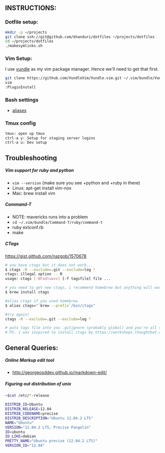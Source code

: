 ## INSTRUCTIONS:

### Dotfile setup:

```bash
mkdir -p ~/projects
git clone ssh://git@github.com/khanduri/dotfiles ~/projects/dotfiles
cd ~/projects/dotfiles
./makesymlinks.sh
```

### Vim Setup:

I use [vundle](https://github.com/gmarik/Vundle.vim) as my vim package manager. Hence we'll need to get that first. 

```bash
git clone https://github.com/VundleVim/Vundle.vim.git ~/.vim/bundle/Vundle.vim
vim
:PluginInstall
```

### Bash settings
 - [aliases](https://github.com/khanduri/dotfiles/blob/master/bash_aliases)

### Tmux config
```bash
tmux: open up tmux
ctrl-a y: Setup for staging server logins
ctrl-a u: Dev setup
```

## Troubleshooting

##### Vim support for ruby and python
- `vim --version` (make sure you see +python and +ruby in there)
- Linux: apt-get install vim-nox
- Mac: brew install vim

##### Command-T
- NOTE: mavericks runs into a problem
- `cd ~/.vim/bundle/Command-T/ruby/command-t`
- ruby extconf.rb
- make

##### CTags
https://gist.github.com/nazgob/1570678
```bash
# you have ctags but it does not work...
$ ctags -R --exclude=.git --exclude=log *
ctags: illegal option -- R
usage: ctags [-BFadtuwvx] [-f tagsfile] file ...

# you need to get new ctags, i recommend homebrew but anything will work
$ brew install ctags

#alias ctags if you used homebrew
$ alias ctags="`brew --prefix`/bin/ctags"

#try again!
ctags -R --exclude=.git --exclude=log *

# puts tags file into you .gitignore (probably global) and you're all set!
# PS. i was inspired to install ctags by https://workshops.thoughtbot.com/vim video by @r00k, thanks man!
```

## General Queries:

##### Online Markup edit tool
- http://georgeosddev.github.io/markdown-edit/


##### Figuring out distribution of unix
```bash
~$cat /etc/*-release

DISTRIB_ID=Ubuntu
DISTRIB_RELEASE=12.04
DISTRIB_CODENAME=precise
DISTRIB_DESCRIPTION="Ubuntu 12.04.2 LTS"
NAME="Ubuntu"
VERSION="12.04.2 LTS, Precise Pangolin"
ID=ubuntu
ID_LIKE=debian
PRETTY_NAME="Ubuntu precise (12.04.2 LTS)"
VERSION_ID="12.04"
```
